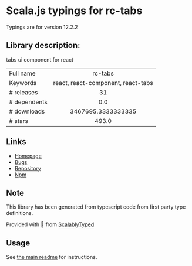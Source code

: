 
# Scala.js typings for rc-tabs

Typings are for version 12.2.2

## Library description:
tabs ui component for react

|                    |                 |
| ------------------ | :-------------: |
| Full name          | rc-tabs |
| Keywords           | react, react-component, react-tabs |
| # releases         | 31 |
| # dependents       | 0.0 |
| # downloads        | 3467695.3333333335 |
| # stars            | 493.0 |

## Links
- [Homepage](http://github.com/react-component/tabs)
- [Bugs](http://github.com/react-component/tabs/issues)
- [Repository](https://github.com/react-component/tabs)
- [Npm](https://www.npmjs.com/package/rc-tabs)
    


## Note
This library has been generated from typescript code from first party type definitions.

Provided with :purple_heart: from [ScalablyTyped](https://github.com/oyvindberg/ScalablyTyped)

## Usage
See [the main readme](../../readme.md) for instructions.


